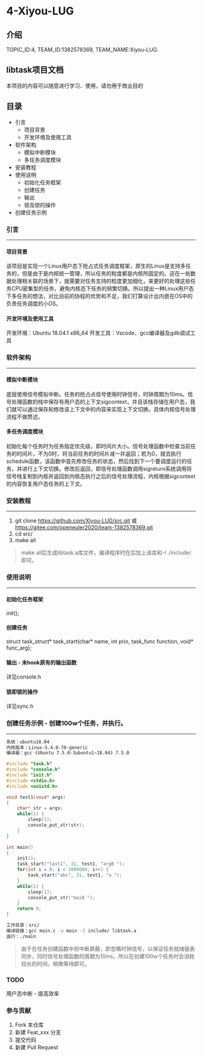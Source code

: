 # 4-Xiyou-LUG

## 介绍
TOPIC_ID:4, TEAM_ID:1382578369, TEAM_NAME:Xiyou-LUG.

## libtask项目文档
本项目的内容可以随意进行学习、使用，请勿用于商业目的
## 目录
* 引言
    - 项目背景
    - 开发环境及使用工具
* 软件架构
    - 模拟中断模块
    - 多任务调度模块
* 安装教程
* 使用说明
    - 初始化任务框架
    - 创建任务
    - 输出
    - 锁及锁的操作
* 创建任务示例

### 引言
************
#### 项目背景
该项目是实现一个Linux用户态下抢占式任务调度框架，原生的Linux是支持多任务的，但是由于是内核统一管理，所以任务的粒度都是内核所固定的。这在一些数据处理相关联的场景下，就需要对任务支持的粒度更加细化，来更好的处理这些任务CPU密集型的任务，避免内核态下任务的频繁切换。所以提出一种Linux用户态下多任务的想法，对比目前的协程的优势和不足，我们打算设计出内嵌在OS中的负责任务调度的小OS。

#### 开发环境及使用工具
开发环境：Ubuntu 18.04.1 x86_64
开发工具：Vscode、gcc编译器及gdb调试工具

### 软件架构
************
#### 模拟中断模块
底层使用信号模拟中断。任务的抢占点信号使用时钟信号，时钟周期为10ms。信号处理函数的栈中保存有用户态的上下文sigcontext，并且该栈存储在用户态，我们就可以通过保存和修改该上下文中的内容来实现上下文切换。具体内核信号处理流程不做赘述。

#### 多任务调度模块
初始化每个任务时为任务指定优先级，即时间片大小。信号处理函数中检查当前任务的时间片，不为0时，将当前任务的时间片减一并返回；若为0，就去执行schedule函数，该函数中首先修改任务的状态，然后找到下一个要调度运行的任务，并进行上下文切换。修改后返回，即信号处理函数调用sigreturn系统调用将信号栈复制到内核并返回到内核态执行之后的信号处理流程，内核根据sigcontext的内容恢复用户态任务的上下文。

### 安装教程
************
1.  git clone https://github.com/Xiyou-LUG/src.git 或
https://gitee.com/openeuler2020/team-1382578369.git
2.  cd src/
3.  make all

>make all后生成libtask.a库文件，编译程序时在后加上该库和-I ./include/即可。

### 使用说明
************
#### 初始化任务框架
init();

#### 创建任务

struct task_struct* task_start(char* name, int prio, task_func function, void* func_arg);

#### 输出 - 未hook原有的输出函数

详见console.h

#### 锁即锁的操作

详见sync.h

### 创建任务示例 - 创建100w个任务，并执行。
************

```bash
系统：ubuntu18.04
内核版本：Linux-5.4.0-70-generic 
编译器：gcc (Ubuntu 7.5.0-3ubuntu1~18.04) 7.5.0
```

```c
#include "task.h"
#include "console.h"
#include "init.h"
#include <stdio.h>
#include <unistd.h>

void test1(void* args)
{
    char* str = args;
    while(1) {
        sleep(1);
        console_put_str(str);
    }
}

int main()
{
    init();
    task_start("tast1", 31, test1, "argB ");
    for(int i = 0; i < 1000000; i++) {
        task_start("abc", 31, test1, "a ");
    }
    while(1) {
        sleep(1);
        console_put_str("maiN ");
    }
    return 0;
}
```

```bash
工作目录：src/
编译链接：gcc main.c -o main -I include/ libtask.a
运行：./main
```
>由于在任务创建函数中将中断屏蔽，即忽略时钟信号，以保证任务就绪链表同步，同时信号处理函数的周期为10ms，所以在创建100w个任务时会消耗较长的时间，稍微等待即可。

### TODO
用户态中断 - 提高效率

### 参与贡献

1.  Fork 本仓库
2.  新建 Feat_xxx 分支
3.  提交代码
4.  新建 Pull Request
